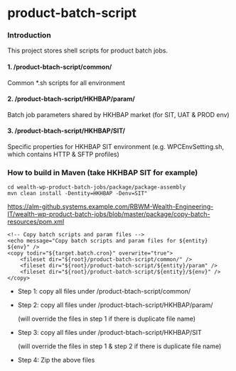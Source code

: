 # product-batch-script

### Introduction

This project stores shell scripts for product batch jobs.

#### 1. /product-btach-script/common/

Common *.sh scripts for all environment

#### 2. /product-btach-script/HKHBAP/param/

Batch job parameters shared by HKHBAP market (for SIT, UAT & PROD env)

#### 3. /product-btach-script/HKHBAP/SIT/

Specific properties for HKHBAP SIT environment (e.g. WPCEnvSetting.sh, which contains HTTP & SFTP profiles)

### How to build in Maven (take HKHBAP SIT for example)

    cd wealth-wp-product-batch-jobs/package/package-assembly
    mvn clean install -Dentity=HKHBAP -Denv=SIT"

https://alm-github.systems.example.com/RBWM-Wealth-Engineering-IT/wealth-wp-product-batch-jobs/blob/master/package/copy-batch-resources/pom.xml

    <!-- Copy batch scripts and param files -->
    <echo message="Copy batch scripts and param files for ${entity} ${env}" />
    <copy todir="${target.batch.cron}" overwrite="true">
        <fileset dir="${root}/product-batch-script/common/" />
        <fileset dir="${root}/product-batch-script/${entity}/param" />
        <fileset dir="${root}/product-batch-script/${entity}/${env}" />
    </copy>

- Step 1: copy all files under /product-btach-script/common/

- Step 2: copy all files under /product-btach-script/HKHBAP/param/ 

  (will override the files in step 1 if there is duplicate file name)

- Step 3: copy all files under /product-btach-script/HKHBAP/SIT

  (will override the files in step 1 & step 2 if there is duplicate file name)

- Step 4: Zip the above files




